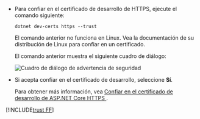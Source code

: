 * Para confiar en el certificado de desarrollo de HTTPS, ejecute el comando siguiente:

  ```dotnetcli
  dotnet dev-certs https --trust
  ```
  
  El comando anterior no funciona en Linux. Vea la documentación de su distribución de Linux para confiar en un certificado.

  El comando anterior muestra el siguiente cuadro de diálogo:

  ![Cuadro de diálogo de advertencia de seguridad](~/getting-started/_static/cert.png)

* Si acepta confiar en el certificado de desarrollo, seleccione **Sí**.

  Para obtener más información, vea [Confiar en el certificado de desarrollo de ASP.NET Core HTTPS ](xref:security/enforcing-ssl#trust-the-aspnet-core-https-development-certificate-on-windows-and-macos).
  
[!INCLUDE[trust FF](~/includes/trust-ff.md)]